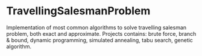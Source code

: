 # TravellingSalesmanProblem
Implementation of most common algorithms to solve travelling salesman problem, both exact and approximate.
Projects contains: brute force, branch & bound, dynamic programming, simulated annealing, tabu search, genetic algorithm.
